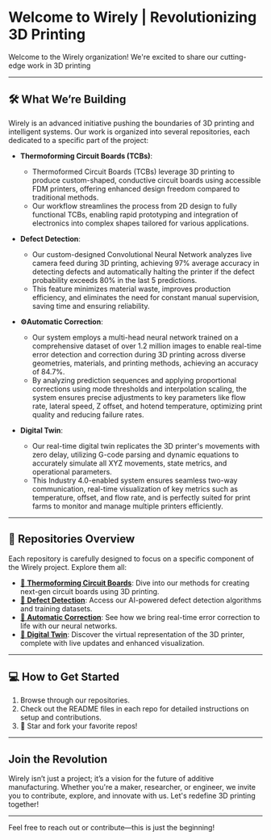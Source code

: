 # **Welcome to Wirely | Revolutionizing 3D Printing**

Welcome to the Wirely organization! We're excited to share our cutting-edge work in 3D printing

---

## 🛠️ **What We’re Building**
Wirely is an advanced initiative pushing the boundaries of 3D printing and intelligent systems. Our work is organized into several repositories, each dedicated to a specific part of the project:

- **Thermoforming Circuit Boards (TCBs)**: 
  - Thermoformed Circuit Boards (TCBs) leverage 3D printing to produce custom-shaped, conductive circuit boards using accessible FDM printers, offering enhanced design freedom compared to traditional methods.
  - Our workflow streamlines the process from 2D design to fully functional TCBs, enabling rapid prototyping and integration of electronics into complex shapes tailored for various applications.

- **Defect Detection**:
  - Our custom-designed Convolutional Neural Network analyzes live camera feed during 3D printing, achieving 97% average accuracy in detecting defects and automatically halting the printer if the defect probability exceeds 80% in the last 5 predictions.
  - This feature minimizes material waste, improves production efficiency, and eliminates the need for constant manual supervision, saving time and ensuring reliability.

- **⚙Automatic Correction**:
  - Our system employs a multi-head neural network trained on a comprehensive dataset of over 1.2 million images to enable real-time error detection and correction during 3D printing across diverse geometries, materials, and printing methods, achieving an accuracy of 84.7%.
  - By analyzing prediction sequences and applying proportional corrections using mode thresholds and interpolation scaling, the system ensures precise adjustments to key parameters like flow rate, lateral speed, Z offset, and hotend temperature, optimizing print quality and reducing failure rates.

- **Digital Twin**:
  - Our real-time digital twin replicates the 3D printer's movements with zero delay, utilizing G-code parsing and dynamic equations to accurately simulate all XYZ movements, state metrics, and operational parameters.
  - This Industry 4.0-enabled system ensures seamless two-way communication, real-time visualization of key metrics such as temperature, offset, and flow rate, and is perfectly suited for print farms to monitor and manage multiple printers efficiently.

---

## 📂 **Repositories Overview**
Each repository is carefully designed to focus on a specific component of the Wirely project. Explore them all:

- [📘 **Thermoforming Circuit Boards**](https://github.com/Wirely-Printer/TCB): Dive into our methods for creating next-gen circuit boards using 3D printing.
- [📗 **Defect Detection**](https://github.com/Wirely-Printer/Defect-Detection): Access our AI-powered defect detection algorithms and training datasets.
- [📙 **Automatic Correction**](https://github.com/Wirely-Printer/Automatic-Correction): See how we bring real-time error correction to life with our neural networks.
- [📕 **Digital Twin**](https://github.com/Wirely-Printer/Digital-Twin): Discover the virtual representation of the 3D printer, complete with live updates and enhanced visualization.

---

## 💻 **How to Get Started**
1. Browse through our repositories.
2. Check out the README files in each repo for detailed instructions on setup and contributions.
3. 🌟 Star and fork your favorite repos!

---

## **Join the Revolution**
Wirely isn’t just a project; it’s a vision for the future of additive manufacturing. Whether you're a maker, researcher, or engineer, we invite you to contribute, explore, and innovate with us. Let's redefine 3D printing together!

---

Feel free to reach out or contribute—this is just the beginning! 
